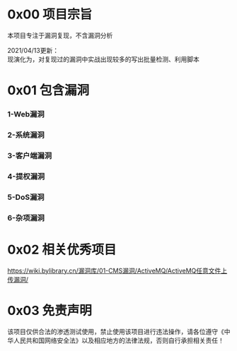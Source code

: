 # 0x00 项目宗旨
本项目专注于漏洞复现，不含漏洞分析

2021/04/13更新：  
现演化为，对复现过的漏洞中实战出现较多的写出批量检测、利用脚本

# 0x01 包含漏洞
### 1-Web漏洞
### 2-系统漏洞
### 3-客户端漏洞
### 4-提权漏洞
### 5-DoS漏洞
### 6-杂项漏洞

# 0x02 相关优秀项目
https://wiki.bylibrary.cn/漏洞库/01-CMS漏洞/ActiveMQ/ActiveMQ任意文件上传漏洞/

# 0x03 免责声明
该项目仅供合法的渗透测试使用，禁止使用该项目进行违法操作，请各位遵守《中华人民共和国网络安全法》以及相应地方的法律法规，否则自行承担相关责任！

